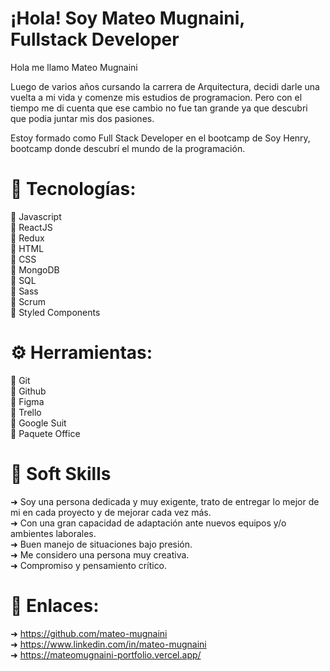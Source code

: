# ¡Hola! Soy Mateo Mugnaini, Fullstack Developer 

Hola me llamo Mateo Mugnaini

Luego de varios años cursando la carrera de Arquitectura, decidi darle una vuelta a mi vida y comenze mis estudios de programacion. Pero con el tiempo me di cuenta que ese cambio no fue tan grande ya que descubri que podia juntar mis dos pasiones.

Estoy formado como Full Stack Developer en el bootcamp de Soy Henry, bootcamp donde descubrí el mundo de la programación.

# 🚀 Tecnologías:
📌 Javascript <br>
📌 ReactJS <br>
📌 Redux <br>
📌 HTML <br>
📌 CSS <br>
📌 MongoDB <br>
📌 SQL <br>
📌 Sass <br>
📌 Scrum <br>
📌 Styled Components <br>

# ⚙️ Herramientas:
📌 Git <br>
📌 Github <br>
📌 Figma <br>
📌 Trello <br>
📌 Google Suit <br>
📌 Paquete Office <br>

# 🧠 Soft Skills
➜ Soy una persona dedicada y muy exigente, trato de entregar lo mejor de mi en cada proyecto y de mejorar cada vez más. <br>
➜ Con una gran capacidad de adaptación ante nuevos equipos y/o ambientes laborales. <br>
➜ Buen manejo de situaciones bajo presión. <br>
➜ Me considero una persona muy creativa. <br>
➜ Compromiso y pensamiento crítico. <br>

# 🚀 Enlaces:
➜ https://github.com/mateo-mugnaini <br>
➜ https://www.linkedin.com/in/mateo-mugnaini <br>
➜ https://mateomugnaini-portfolio.vercel.app/ <br>
